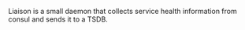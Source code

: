 Liaison is a small daemon that collects service health information from consul and sends it to a TSDB.